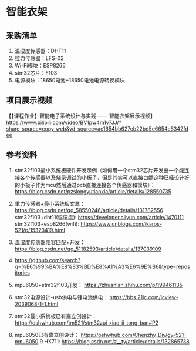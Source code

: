 #  智能衣架

## 采购清单

1. 温湿度传感器：DHT11
2. 拉力传感器：LFS-02
3. Wi-Fi模块：ESP8266
4. stm32芯片：F103
5. 电源模块：18650电池+18650电池电源转换模块

## 项目展示视频
【【课程作业】智能电子系统设计与实践 —— 智能衣架展示视频】 https://www.bilibili.com/video/BV1pw4m1v7JJ/?share_source=copy_web&vd_source=ae1654bb627eb22bd5e6654c6342fdee

## 参考资料

1. stm32f103最小系统板硬件开发示例（如何用一个stm32芯片开发出一个能连接各个传感器以及烧录调试的小板子，但是其实可以直接白嫖这种已经设计好的小板子作为mcu然后通过pcb直接连接各个传感器和模块）： https://blog.csdn.net/pzslongyutianxia/article/details/128550735
2. 重力传感器+最小系统板文章： https://blog.csdn.net/qq_58550246/article/details/131782556 stm32f103+dht11(温湿度): https://developer.aliyun.com/article/1470111 stm32f103+esp8266(wifi): https://www.cnblogs.com/ikaros-521/p/15323419.html
3. 温湿度传感器阻容匹配+开发： https://blog.csdn.net/qq_51182593/article/details/137039109

4. https://github.com/search?q=%E6%99%BA%E8%83%BD%E8%A1%A3%E6%9E%B6&type=repositories
5. mpu6050+stm32f103开发： https://zhuanlan.zhihu.com/p/199461135
6. stm32电源设计-usb供电与锂电池供电： https://bbs.21ic.com/icview-2039068-1-1.html
7. stm32最小系统板已有嘉立创设计： https://oshwhub.com/tm521/stm32zui-xiao-ji-tong-ban#P2
8. mpu6050已有嘉立创设计： https://oshwhub.com/Chenzhy_Diy/gy-521-mpu6050
9.HX711: https://blog.csdn.net/z__ty/article/details/132865738
